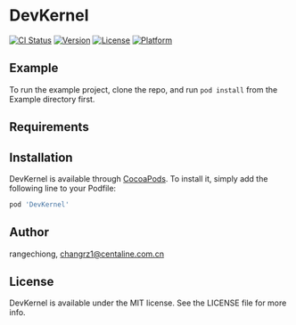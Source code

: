 # DevKernel

[![CI Status](http://img.shields.io/travis/rangechiong/DevKernel.svg?style=flat)](https://travis-ci.org/rangechiong/DevKernel)
[![Version](https://img.shields.io/cocoapods/v/DevKernel.svg?style=flat)](http://cocoapods.org/pods/DevKernel)
[![License](https://img.shields.io/cocoapods/l/DevKernel.svg?style=flat)](http://cocoapods.org/pods/DevKernel)
[![Platform](https://img.shields.io/cocoapods/p/DevKernel.svg?style=flat)](http://cocoapods.org/pods/DevKernel)

## Example

To run the example project, clone the repo, and run `pod install` from the Example directory first.

## Requirements

## Installation

DevKernel is available through [CocoaPods](http://cocoapods.org). To install
it, simply add the following line to your Podfile:

```ruby
pod 'DevKernel'
```

## Author

rangechiong, changrz1@centaline.com.cn

## License

DevKernel is available under the MIT license. See the LICENSE file for more info.
